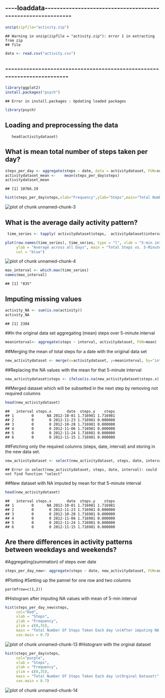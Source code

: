 

## ----loaddata------------------------------------------------------------

```r
unzip(zipfile="activity.zip")
```

```
## Warning in unzip(zipfile = "activity.zip"): error 1 in extracting from zip
## file
```

```r
data <- read.csv("activity.csv") 
```


## ------------------------------------------------------------------------

```r
library(ggplot2)
install.packages("psych")
```

```
## Error in install.packages : Updating loaded packages
```

```r
library(psych)
```


## Loading and preprocessing the data 




```{r} activitydataset <- read.csv("activity.csv", header=TRUE, na.strings = "NA")
   head(activitydataset)
   ```
## What is mean total number of steps taken per day?



```r
steps_per_day <- aggregate(steps ~ date, data = activitydataset, FUN=sum, na.rm = TRUE)
activitydataset_mean <-    mean(steps_per_day$steps)
activitydataset_mean
```

```
## [1] 10766.19
```

```r
hist(steps_per_day$steps,xlab="Frequency",ylab="Steps",main="Total Number of Steps Taken Each Day", border="purple",lwd=2,lty=268,col="pink") 
```

![plot of chunk unnamed-chunk-3](figure/unnamed-chunk-3-1.png)

## What is the average daily activity pattern?


```r
 time_series <- tapply( activitydataset$steps,  activitydataset$interval, mean, na.rm = TRUE)

plot(row.names(time_series), time_series, type = "l", xlab = "5-min interval", 
     ylab = "Average across all Days", main = "Total Steps vs. 5-Minute Interval", 
     col = "blue")
```

![plot of chunk unnamed-chunk-4](figure/unnamed-chunk-4-1.png)

```r
max_interval <- which.max(time_series)
names(max_interval)
```

```
## [1] "835"
```

## Imputing missing values


```r
activity_NA <- sum(is.na(activity))
activity_NA
```

```
## [1] 2304
```

##In the original data set aggregating (mean) steps over 5-minute interval

```r
meaninterval<- aggregate(steps ~ interval, activitydataset, FUN=mean)
```
##Merging the mean of total steps for a date with the original data set

```r
new_activitydataset <- merge(x=activitydataset, y=meaninterval, by="interval")
```
##Replacing the NA values with the mean for that 5-minute interval

```r
new_activitydataset$steps <- ifelse(is.na(new_activitydataset$steps.x), new_activitydataset$steps.y, new_activitydataset$steps.x)
```
##Merged dataset which will be subsetted in the next step by removing not required columns

```r
head(new_activitydataset)
```

```
##   interval steps.x       date  steps.y    steps
## 1        0      NA 2012-10-01 1.716981 1.716981
## 2        0       0 2012-11-23 1.716981 0.000000
## 3        0       0 2012-10-28 1.716981 0.000000
## 4        0       0 2012-11-06 1.716981 0.000000
## 5        0       0 2012-11-24 1.716981 0.000000
## 6        0       0 2012-11-15 1.716981 0.000000
```

##Fetching only the required columns (steps, date, interval) and storing in the new data set.

```r
new_activitydataset <- select(new_activitydataset, steps, date, interval)
```

```
## Error in select(new_activitydataset, steps, date, interval): could not find function "select"
```
##New dataset with NA imputed by mean for that 5-minute interval

```r
head(new_activitydataset)
```

```
##   interval steps.x       date  steps.y    steps
## 1        0      NA 2012-10-01 1.716981 1.716981
## 2        0       0 2012-11-23 1.716981 0.000000
## 3        0       0 2012-10-28 1.716981 0.000000
## 4        0       0 2012-11-06 1.716981 0.000000
## 5        0       0 2012-11-24 1.716981 0.000000
## 6        0       0 2012-11-15 1.716981 0.000000
```


## Are there differences in activity patterns between weekdays and weekends?
#Aggregating(summation) of steps over date

```r
steps_per_day_new<- aggregate(steps ~ date, new_activitydataset, FUN=sum)
```
#Plotting
#Setting up the pannel for one row and two columns
```
par(mfrow=c(1,2))
```
#Histogram after imputing NA values with mean of 5-min interval

```r
hist(steps_per_day_new$steps, 
     col="Red",
     xlab = "Steps", 
     ylab = "Frequency",
     ylim = c(0,35),
     main = "Total Number Of Steps Taken Each day \n(After imputing NA values with \n mean of 5-min interval)",
     cex.main = 0.7)
```

![plot of chunk unnamed-chunk-13](figure/unnamed-chunk-13-1.png)
#Histogram with the orginal dataset

```r
hist(steps_per_day$steps, 
     col="purple", 
     xlab = "Steps", 
     ylab = "Frequency",
     ylim = c(0,35),
     main = "Total Number Of Steps Taken Each day \n(Orginal Dataset)",
     cex.main = 0.7) 
```

![plot of chunk unnamed-chunk-14](figure/unnamed-chunk-14-1.png)
